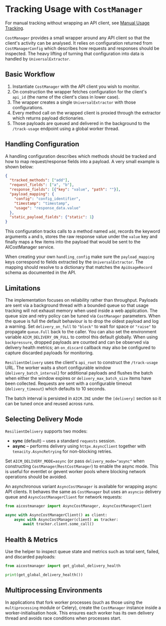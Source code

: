 # Tracking Usage with `CostManager`

For manual tracking without wrapping an API client, see [Manual Usage Tracking](tracker.md).

`CostManager` provides a small wrapper around any API client so that the
client's activity can be analysed.  It relies on configuration returned
from `CostManagerConfig` which describes how requests and responses
should be inspected.  The heavy lifting of turning that configuration
into data is handled by `UniversalExtractor`.

## Basic Workflow

1. Instantiate `CostManager` with the API client you wish to monitor.
2. On construction the wrapper fetches configuration for the client's
   `api_id` (the name of the client's class in lower case).
3. The wrapper creates a single `UniversalExtractor` with those
   configurations.
4. Every method call on the wrapped client is proxied through the
   extractor which returns payload dictionaries.
5. Those payloads are queued and delivered in the background to the
   `/track-usage` endpoint using a global worker thread.

## Handling Configuration

A handling configuration describes which methods should be tracked and
how to map request/response fields into a payload.  A very small example
is shown below:

```json
{
  "tracked_methods": ["add"],
  "request_fields": ["a", "b"],
  "response_fields": [{"key": "value", "path": ""}],
  "payload_mapping": {
    "config": "config_identifier",
    "timestamp": "timestamp",
    "usage": "response_data.value"
  },
  "static_payload_fields": {"static": 1}
}
```

This configuration tracks calls to a method named `add`, records the
keyword arguments `a` and `b`, stores the raw response value under the
`value` key and finally maps a few items into the payload that would be
sent to the AICostManager service.

When creating your own ``handling_config`` make sure the
``payload_mapping`` keys correspond to fields extracted by the
``UniversalExtractor``.  The mapping should resolve to a dictionary that
matches the ``ApiUsageRecord`` schema as documented in the API.

## Limitations

The implementation focuses on reliability rather than throughput.
Payloads are sent via a background thread with a bounded queue so that
usage tracking will not exhaust memory when used inside a web
application.  The queue size and retry policy can be tuned via
``CostManager`` parameters. When the queue is full the default behaviour
is to drop the oldest payload and log a warning. Set
``delivery_on_full`` to ``"block"`` to wait for space or ``"raise"`` to
propagate ``queue.Full`` back to the caller. You can also set the
environment variable ``AICM_DELIVERY_ON_FULL`` to control this default
globally. When using ``backpressure``, dropped payloads are counted and can be
observed via delivery health metrics; an ``on_discard`` callback may also be
configured to capture discarded payloads for monitoring.

``ResilientDelivery`` uses the client's ``api_root`` to construct the
``/track-usage`` URL.  The worker waits a short configurable window
(``delivery_batch_interval``) for additional payloads and flushes the
batch when either the window expires or ``delivery_max_batch_size`` items
have been collected. Requests are sent with a configurable timeout
(``delivery_timeout``) which defaults to 10 seconds.

The batch interval is persisted in ``AICM.INI`` under the ``[delivery]``
section so it can be tuned once and reused across runs.

## Selecting Delivery Mode

``ResilientDelivery`` supports two modes:

* **sync** (default) – uses a standard ``requests`` session.
* **async** – performs delivery using ``httpx.AsyncClient`` together with
  ``tenacity.AsyncRetrying`` for non-blocking retries.

Set ``AICM_DELIVERY_MODE=async`` (or pass ``delivery_mode="async"`` when
constructing ``CostManager``/``RestCostManager``) to enable the async mode.
This is useful for eventlet or gevent worker pools where blocking network
operations should be avoided.

An asynchronous variant ``AsyncCostManager`` is available for wrapping
async API clients.  It behaves the same as ``CostManager`` but uses an
``asyncio`` delivery queue and ``AsyncCostManagerClient`` for network
requests:

```python
from aicostmanager import AsyncCostManager, AsyncCostManagerClient

async with AsyncCostManagerClient() as client:
    async with AsyncCostManager(client) as tracker:
        await tracker.client.some_call()
```
## Health & Metrics

Use the helper to inspect queue state and metrics such as total sent, failed,
and discarded payloads:

```python
from aicostmanager import get_global_delivery_health

print(get_global_delivery_health())
```

## Multiprocessing Environments

In applications that fork worker processes (such as those using the
``multiprocessing`` module or Celery), create the ``CostManager`` instance
inside a worker-initialisation hook. This ensures each worker has its own
delivery thread and avoids race conditions when processes start.
